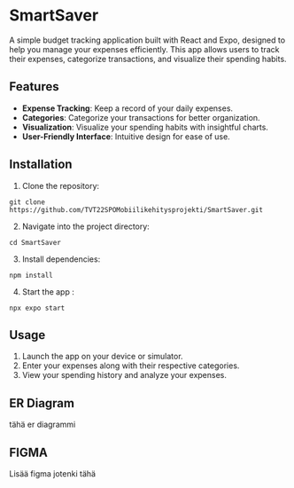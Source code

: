 # SmartSaver

A simple budget tracking application built with React and Expo, designed to help you manage your expenses efficiently. This app allows users to track their expenses, categorize transactions, and visualize their spending habits.

## Features

- **Expense Tracking**: Keep a record of your daily expenses.
- **Categories**: Categorize your transactions for better organization.
- **Visualization**: Visualize your spending habits with insightful charts.
- **User-Friendly Interface**: Intuitive design for ease of use.



## Installation

1. Clone the repository:
```
git clone https://github.com/TVT22SPOMobiilikehitysprojekti/SmartSaver.git
```
2. Navigate into the project directory:
```
cd SmartSaver
```
3. Install dependencies:
   
```
npm install
```
4. Start the app :
   
```
npx expo start
```
## Usage

1. Launch the app on your device or simulator.
2. Enter your expenses along with their respective categories.
3. View your spending history and analyze your expenses.

## ER Diagram

tähä er diagrammi

## FIGMA
Lisää figma jotenki tähä
